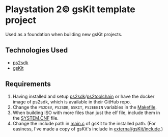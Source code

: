 # Playstation 2© gsKit template project

Used as a foundation when building new gsKit projects.

## Technologies Used

* [ps2sdk](https://github.com/ps2dev/ps2sdk)
* [gsKit](https://github.com/ps2dev/gsKit)

## Requirements

1. Having installed and
   setup [ps2sdk](https://github.com/ps2dev/ps2sdk)/[ps2toolchain](https://github.com/ps2dev/ps2toolchain) or have the
   docker image of ps2sdk, which is available in their GitHub repo.
2. Change the `PS2DEV`, `PS2SDK`, `GSKIT`, `PS2EEBIN` variables in the [Makefile](Makefile).
3. When building ISO with more files than just the elf file, include them in the [SYSTEM.CNF](SYSTEM.CNF) file.
4. Change the include path in [main.c](main.c) of gsKit to the installed path. (For easiness, I've made a copy of
   gsKit's include in [external/gsKit/include](external/gsKit/include).)
